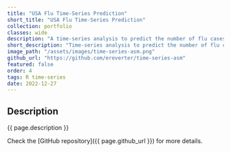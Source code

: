 ```yaml
---
title: "USA Flu Time-Series Prediction"
short_title: "USA Flu Time-Series Prediction"
collection: portfolio
classes: wide
description: "A time-series analysis to predict the number of flu cases in the USA. The framework is based on ARIMA models. It consists of pattern recognition, model estimation, statistical validation, predictive analysis, and outlier management."
short_description: "Time-series analysis to predict the number of flu cases in the USA."
image_path: "/assets/images/time-series-asm.png"
github_url: "https://github.com/ereverter/time-series-asm"
featured: false
order: 4
tags: R time-series
date: 2022-12-27
---
```


Description
-----------
{{ page.description }}

Check the [GitHub repository]({{ page.github_url }}) for more details.